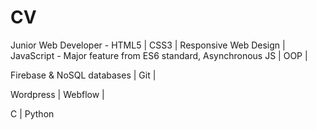 # CV


Junior Web Developer - 
HTML5 | CSS3 | Responsive Web Design | JavaScript - Major feature from ES6 standard, Asynchronous JS |
OOP |


Firebase & NoSQL databases |
Git |


Wordpress | Webflow |


C | Python
